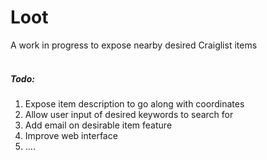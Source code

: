 Loot
================
A work in progress to expose nearby desired Craiglist items
<br>
<br>
##### Todo:
1. Expose item description to go along with coordinates
2. Allow user input of desired keywords to search for
3. Add email on desirable item feature
4. Improve web interface
5. ....

